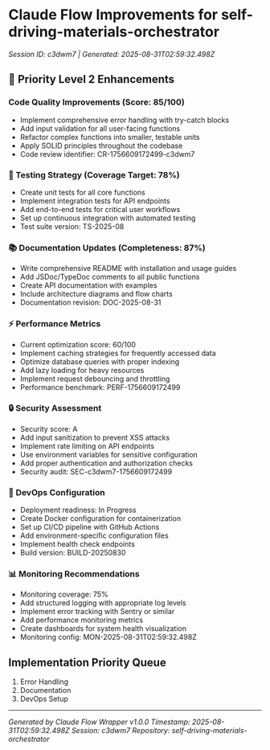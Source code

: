# Claude Flow Improvements for self-driving-materials-orchestrator

*Session ID: c3dwm7 | Generated: 2025-08-31T02:59:32.498Z*

## 🎯 Priority Level 2 Enhancements

### Code Quality Improvements (Score: 85/100)
- Implement comprehensive error handling with try-catch blocks
- Add input validation for all user-facing functions  
- Refactor complex functions into smaller, testable units
- Apply SOLID principles throughout the codebase
- Code review identifier: CR-1756609172499-c3dwm7

### 🧪 Testing Strategy (Coverage Target: 78%)
- Create unit tests for all core functions
- Implement integration tests for API endpoints
- Add end-to-end tests for critical user workflows  
- Set up continuous integration with automated testing
- Test suite version: TS-2025-08

### 📚 Documentation Updates (Completeness: 87%)
- Write comprehensive README with installation and usage guides
- Add JSDoc/TypeDoc comments to all public functions
- Create API documentation with examples
- Include architecture diagrams and flow charts
- Documentation revision: DOC-2025-08-31

### ⚡ Performance Metrics
- Current optimization score: 60/100
- Implement caching strategies for frequently accessed data
- Optimize database queries with proper indexing
- Add lazy loading for heavy resources
- Implement request debouncing and throttling
- Performance benchmark: PERF-1756609172499

### 🔒 Security Assessment
- Security score: A
- Add input sanitization to prevent XSS attacks
- Implement rate limiting on API endpoints
- Use environment variables for sensitive configuration
- Add proper authentication and authorization checks
- Security audit: SEC-c3dwm7-1756609172499

### 🚀 DevOps Configuration
- Deployment readiness: In Progress
- Create Docker configuration for containerization
- Set up CI/CD pipeline with GitHub Actions
- Add environment-specific configuration files
- Implement health check endpoints
- Build version: BUILD-20250830

### 📊 Monitoring Recommendations
- Monitoring coverage: 75%
- Add structured logging with appropriate log levels
- Implement error tracking with Sentry or similar
- Add performance monitoring metrics
- Create dashboards for system health visualization
- Monitoring config: MON-2025-08-31T02:59:32.498Z

## Implementation Priority Queue
1. Error Handling
2. Documentation
3. DevOps Setup

---
*Generated by Claude Flow Wrapper v1.0.0*
*Timestamp: 2025-08-31T02:59:32.498Z*
*Session: c3dwm7*
*Repository: self-driving-materials-orchestrator*
